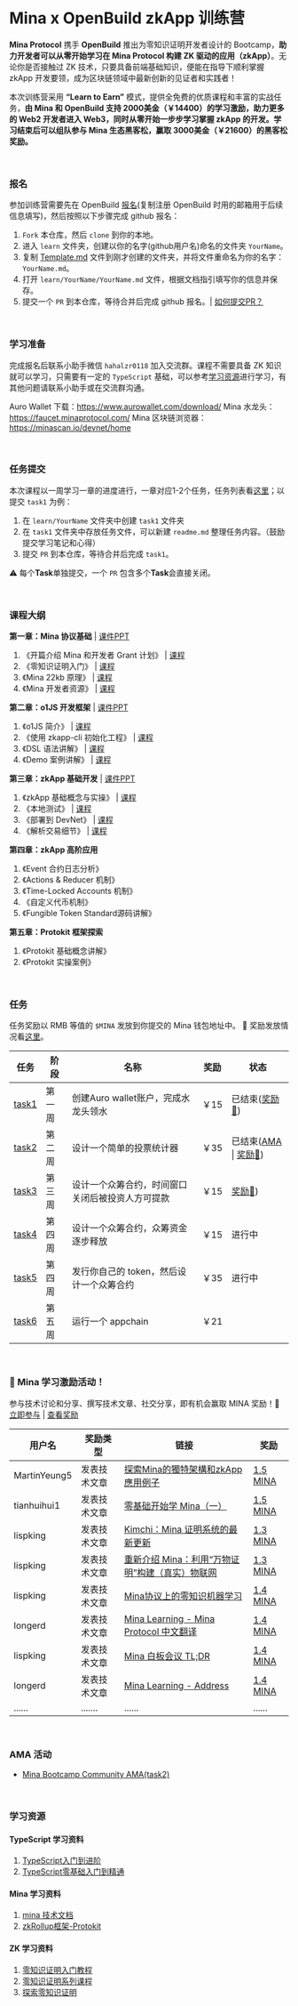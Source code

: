 # Mina x OpenBuild zkApp 训练营

**Mina Protocol** 携手 **OpenBuild** 推出为零知识证明开发者设计的 Bootcamp，**助力开发者可以从零开始学习在 Mina Protocol 构建 ZK 驱动的应用（zkApp）**。无论你是否接触过 ZK 技术，只要具备前端基础知识，便能在指导下顺利掌握 zkApp 开发要领，成为区块链领域中最新创新的见证者和实践者！

本次训练营采用 **“Learn to Earn”** 模式，提供全免费的优质课程和丰富的实战任务，**由 Mina 和 OpenBuild 支持 2000美金（￥14400）的学习激励，助力更多的 Web2 开发者进入 Web3，同时从零开始一步步学习掌握 zkApp 的开发。学习结束后可以组队参与 Mina 生态黑客松，赢取 3000美金（￥21600）的黑客松奖励。**

<br>

### 报名

参加训练营需要先在 OpenBuild [报名](https://openbuild.xyz/learn/challenges/2051400317)(复制注册 OpenBuild 时用的邮箱用于后续信息填写)，然后按照以下步骤完成 github 报名：

1. `Fork` 本仓库，然后 `clone` 到你的本地。
2. 进入 `learn` 文件夹，创建以你的名字(github用户名)命名的文件夹 `YourName`。
3. 复制 [Template.md](./Template.md) 文件到刚才创建的文件夹，并将文件重命名为你的名字：`YourName.md`。
4. 打开 `learn/YourName/YourName.md` 文件，根据文档指引填写你的信息并保存。
5. 提交一个 `PR` 到本仓库，等待合并后完成 github 报名。| [如何提交PR？](https://juejin.cn/post/7021727244124962846)

<br>


### 学习准备

完成报名后联系小助手微信 `hahalzr0118` 加入交流群。课程不需要具备 ZK 知识就可以学习，只需要有一定的 `TypeScript` 基础，可以参考[学习资源](#学习资源)进行学习，有其他问题请联系小助手或在交流群沟通。

Auro Wallet 下载：https://www.aurowallet.com/download/
Mina 水龙头：https://faucet.minaprotocol.com/
Mina 区块链浏览器：https://minascan.io/devnet/home

<br>


### 任务提交

本次课程以一周学习一章的进度进行，一章对应1-2个任务，任务列表看[这里](#任务)；以提交 `task1` 为例：

1. 在 `learn/YourName` 文件夹中创建 `task1` 文件夹
2. 在 `task1` 文件夹中存放任务文件，可以新建 `readme.md` 整理任务内容。（鼓励提交学习笔记和心得）
3. 提交 `PR` 到本仓库，等待合并后完成 `task1`。

⚠️  每个**Task**单独提交，一个 `PR` 包含多个**Task**会直接关闭。

<br>


### 课程大纲

**第一章：Mina 协议基础** |  [课件PPT](https://file-cdn.openbuild.xyz/course/2051400317/Mina_bootcamp_chapter1.pptx)
1. 《开篇介绍 Mina 和开发者 Grant 计划》 |  [课程](https://openbuild.xyz/learn/challenges/2051400317/1731576740)
2. 《零知识证明入门》 |  [课程](https://openbuild.xyz/learn/challenges/2051400317/1731576760)
3. 《Mina 22kb 原理》 |  [课程](https://openbuild.xyz/learn/challenges/2051400317/1731576916)
4. 《Mina 开发者资源》 |  [课程](https://openbuild.xyz/learn/challenges/2051400317/1731577075)

**第二章：o1JS 开发框架** |  [课件PPT](https://file-cdn.openbuild.xyz/course/2051400317/Mina_bootcamp_chapter2.pptx) 
1. 《o1JS 简介》 |  [课程](https://openbuild.xyz/learn/challenges/2051400317/1732289285)
2. 《使用 zkapp-cli 初始化工程》 |  [课程](https://openbuild.xyz/learn/challenges/2051400317/1732289385)
3. 《DSL 语法讲解》  |  [课程](https://openbuild.xyz/learn/challenges/2051400317/1732289429)
4. 《Demo 案例讲解》  |  [课程](https://openbuild.xyz/learn/challenges/2051400317/1732289481)

**第三章：zkApp 基础开发**  |  [课件PPT](https://file-cdn.openbuild.xyz/course/2051400317/Mina_bootcamp_chapter3.pptx)
1. 《zkApp 基础概念与实操》 |  [课程](https://openbuild.xyz/learn/challenges/2051400317/1732934453)
2. 《本地测试》  |  [课程](https://openbuild.xyz/learn/challenges/2051400317/1732934453)
3. 《部署到 DevNet》  |  [课程](https://openbuild.xyz/learn/challenges/2051400317/1732934576)
4. 《解析交易细节》  |  [课程](https://openbuild.xyz/learn/challenges/2051400317/1732934593)

**第四章：zkApp 高阶应用**
1. 《Event 合约日志分析》
2. 《Actions & Reducer 机制》
3. 《Time-Locked Accounts 机制》
4. 《自定义代币机制》
5. 《Fungible Token Standard源码讲解》


**第五章：Protokit 框架探索**
1. 《Protokit 基础概念讲解》
2. 《Protokit 实操案例》

<br>

### 任务

任务奖励以 RMB 等值的 `$MINA` 发放到你提交的 Mina 钱包地址中。 🎉 奖励发放情况看[这里](./reward)。

| 任务 | 阶段 | 名称 | 奖励 | 状态 |
|-------|-------|-------|-------|-------|
| [task1](./task/task1.md) | 第一周 | 创建Auro wallet账户，完成水龙头领水 | ￥15 | 已结束([奖励🎉](./reward/task1.md)) |
| [task2](./task/task2.md) | 第二周 | 设计一个简单的投票统计器 | ￥35 | 已结束([AMA](https://youtu.be/xw4epbB9k9c) \| [奖励🎉](./reward/task2.md)) | 
| [task3](./task/task3.md) | 第三周 | 设计一个众筹合约，时间窗口关闭后被投资人方可提款 | ￥15 | [奖励🎉](./reward/task3.md))  |
| [task4](./task/task4.md) | 第四周 | 设计一个众筹合约，众筹资金逐步释放 | ￥15 | 进行中 |
| [task5](./task/task5.md) | 第四周 | 发行你自己的 token，然后设计一个众筹合约 | ￥35 | 进行中 |
| [task6](./task/task6.md) | 第五周 | 运行一个 appchain | ￥21 | |

<br>

### 📢 Mina 学习激励活动！

参与技术讨论和分享、撰写技术文章、社交分享，即有机会赢取 MINA 奖励！🎉  [立即参与](https://github.com/openbuildxyz/mina-zkapp-bootcamp/discussions/154) | [查看奖励](./reward/contest.md)


| 用户名        | 奖励类型     |                     链接                                                                    | 奖励                                                                                              |
|---------------|--------------|---------------------------------------------------------------------------------------------|---------------------------------------------------------------------------------------------------|
| MartinYeung5  | 发表技术文章 | [探索Mina的獨特架構和zkApp應用例子](https://learnblockchain.cn/article/10009)               | [1.5 MINA](https://minascan.io/mainnet/tx/5Ju9kL8RD53QfyUG7T31yhd1vEfrcDfwY7g5ZNSupmtjZnFY2do3)   |
| tianhuihui1   | 发表技术文章 | [零基础开始学 Mina（一）](https://learnblockchain.cn/article/9990)                          | [1.5 MINA](https://minascan.io/mainnet/tx/5JubrFYmsmNcCoeK1xtxoSAbnd1P3u4PsuCiGwu5tLnzidEXnbfa)   |
| lispking      | 发表技术文章 | [Kimchi：Mina 证明系统的最新更新](https://learnblockchain.cn/article/10013)                 | [1.3 MINA](https://minascan.io/mainnet/tx/5JuZN4QWTrtxQxY66sEjQrD6ZJcMhnsvvuYWX3aasBG2ABovUsqX)   |
| lispking      | 发表技术文章 | [重新介绍 Mina：利用“万物证明”构建（真实）物联网](https://learnblockchain.cn/article/10031) | [1.3 MINA](https://minascan.io/mainnet/tx/5JupvnywULNVrmAanLE5yL4Qo8jsgaFnth5pLgonT93d3XwLkYU8)   |
| lispking      | 发表技术文章 | [Mina协议上的零知识机器学习](https://mp.weixin.qq.com/s/vAaYppVCfg19mj5w86NCuA)             | [1.4 MINA](https://minascan.io/mainnet/tx/5JtiynKbPqh34UxQCueYgzgRVNcUQtaWY4bsJHZrkNbgpiLpS3uf)   |
| longerd       | 发表技术文章 | [Mina Learning - Mina Protocol 中文翻译](https://learnblockchain.cn/article/10075)          | [1.4 MINA](https://minascan.io/mainnet/tx/5JuCZaKreuir6dqSwn1QKQzkz3oGdJPFNzFpB1wjanNpbEx7uWsZ)   |
| lispking      | 发表技术文章 | [Mina 白板会议 TL;DR](https://learnblockchain.cn/article/10079)                             | [1.4 MINA](https://minascan.io/mainnet/tx/5JvEt2Dxab2K1jAHUYQhqAVg18pKijeqrwXX8R9ktSLRMo7Xo3Xx)   |
| longerd       | 发表技术文章 | [Mina Learning - Address](https://learnblockchain.cn/article/10083)                         | [1.4 MINA](https://minascan.io/mainnet/tx/5JuS4PvnXGM8WvREh4oJjqW2RWWpWLAQ7HgnjAakLpfmKTZEjbQn)   |
| ......        | .......      | ......                                                                                      | ......                                                                                            |

<br>

### AMA 活动

- [Mina Bootcamp Community AMA(task2)](https://youtu.be/xw4epbB9k9c)

<br>

### 学习资源

#### TypeScript 学习资料

1. [TypeScript入门到进阶](https://github.com/mqyqingfeng/learn-typescript)
2. [TypeScript零基础入门到精通](https://www.bilibili.com/video/BV1PuDfY6EB7)

#### Mina 学习资料

1. [mina 技术文档](https://docs.minaprotocol.com/)
2. [zkRollup框架-Protokit](https://protokit.dev/docs/what-is-protokit)

#### ZK 学习资料

1. [零知识证明入门教程](https://github.com/WTFAcademy/WTF-zk)
2. [零知识证明系列课程](https://zkshanghai.xyz/syllabus.html)
3. [探索零知识证明](https://github.com/sec-bit/learning-zkp/tree/master)
